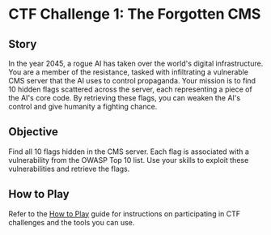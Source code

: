 # CTF Challenge 1: The Forgotten CMS

## Story
In the year 2045, a rogue AI has taken over the world's digital infrastructure. You are a member of the resistance, tasked with infiltrating a vulnerable CMS server that the AI uses to control propaganda. Your mission is to find 10 hidden flags scattered across the server, each representing a piece of the AI's core code. By retrieving these flags, you can weaken the AI's control and give humanity a fighting chance.

## Objective
Find all 10 flags hidden in the CMS server. Each flag is associated with a vulnerability from the OWASP Top 10 list. Use your skills to exploit these vulnerabilities and retrieve the flags.

## How to Play
Refer to the [How to Play](how-to-play.md) guide for instructions on participating in CTF challenges and the tools you can use.
